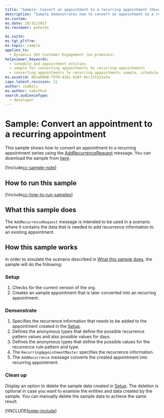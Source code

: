```yaml
---
title: "Sample: Convert an appointment to a recurring appointment (Developer Guide for Dynamics 365 Customer Engagement) | MicrosoftDocs"
description: "Sample demonstrates how to convert an appointment to a recurring appointment series by using the AddRecurrenceRequest message."
ms.custom: 
ms.date: 10/31/2017
ms.reviewer: pehecke

ms.suite: 
ms.tgt_pltfrm: 
ms.topic: sample
applies_to: 
  - Dynamics 365 Customer Engagement (on-premises)
helpviewer_keywords: 
  - schedule and appointment entities
  - sample for converting appointments to recurring appointments
  - converting appointments to recurring appointments sample, schedule and appointment entities samples
ms.assetid: 0b2a00b8-f970-4201-b10f-9ec13fa32afe
caps.latest.revision: 21
author: JimDaly
ms.author: nabuthuk
search.audienceType: 
  - developer
---
```


# Sample: Convert an appointment to a recurring appointment

This sample shows how to convert an appointment to a recurring appointment series using the [AddRecurrenceRequest](/dotnet/api/microsoft.crm.sdk.messages.addrecurrencerequest?view=dynamics-general-ce-9&preserve-view=true) message. You can download the sample from [here](https://github.com/Microsoft/PowerApps-Samples/tree/master/dataverse/orgsvc/CSharp/ConvertToRecurring).

[!include[cc-sample-note](includes/cc-sample-note.md)]

## How to run this sample

[!include[cc-how-to-run-samples](includes/cc-how-to-run-PA-samples.md)]

## What this sample does

The `AddRecurrenceRequest` message is intended to be used in a scenario where it contains the data that is needed to add recurrence information to an existing appointment.

## How this sample works

In order to simulate the scenario described in [What this sample does](#what-this-sample-does), the sample will do the following:

### Setup

1. Checks for the current version of the org.
1. Creates an sample appointment that is later converted into an recurring appointment.

### Demonstrate

1. Specifies the recurrence information that needs to be added to the appointment created in the [Setup](#setup).
2. Defines the anonymous types that define the possible recurrence pattern values and also possible values for days.
3. Defines the anonymous types that define the possible values for the recurrence rule pattern and type.
4. The `RecurringAppointmentMaster` specifies the recurrence information. 
5. The `AddRecurrence` message converts the created appointment into recurring appointment.

### Clean up

Display an option to delete the sample data created in [Setup](#setup). The deletion is optional in case you want to examine the entities and data created by the sample. You can manually delete the sample data to achieve the same result.


[!INCLUDE[footer-include](../../../includes/footer-banner.md)]
